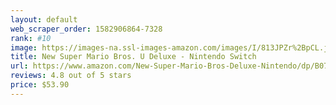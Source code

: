 ```yaml
---
layout: default 
﻿web_scraper_order: 1582906864-7328
rank: #10
image: https://images-na.ssl-images-amazon.com/images/I/813JPZr%2BpCL.jpg
title: New Super Mario Bros. U Deluxe - Nintendo Switch
url: https://www.amazon.com/New-Super-Mario-Bros-Deluxe-Nintendo/dp/B07HCZ7LPW/ref=zg_mw_videogames_10?_encoding=UTF8&psc=1&refRID=7CPRMDBM19Z4C6MKHK80
reviews: 4.8 out of 5 stars
price: $53.90 
---
```

